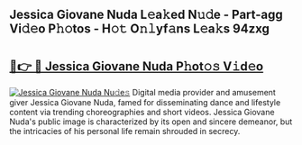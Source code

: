 ## Jessica Giovane Nuda L𝚎a𝚔ed N𝚞𝚍e - Part-agg Vi𝚍𝚎o P𝚑𝚘tos - H𝚘𝚝 O𝚗𝚕yf𝚊ns L𝚎a𝚔s 94zxg

# <h2><a href="http://kf8bjnd.oniu.top/?m=Jessica+Giovane+Nuda">🔗👉 🔴 Jessica Giovane Nuda P𝚑ot𝚘𝚜 V𝚒d𝚎o</a></h2>

[![Jessica Giovane Nuda Nu𝚍e𝚜](https://i.imgur.com/0qMVB7G.gif)](http://kf8bjnd.oniu.top/?m=Jessica+Giovane+Nuda)
Digital media provider and amusement giver Jessica Giovane Nuda, famed for disseminating dance and lifestyle content via trending choreographies and short videos. Jessica Giovane Nuda's public image is characterized by its open and sincere demeanor, but the intricacies of his personal life remain shrouded in secrecy.  
